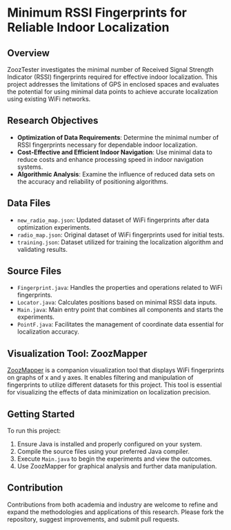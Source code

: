 # Minimum RSSI Fingerprints for Reliable Indoor Localization

## Overview
ZoozTester investigates the minimal number of Received Signal Strength Indicator (RSSI) fingerprints required for effective indoor localization. This project addresses the limitations of GPS in enclosed spaces and evaluates the potential for using minimal data points to achieve accurate localization using existing WiFi networks.

## Research Objectives
- **Optimization of Data Requirements**: Determine the minimal number of RSSI fingerprints necessary for dependable indoor localization.
- **Cost-Effective and Efficient Indoor Navigation**: Use minimal data to reduce costs and enhance processing speed in indoor navigation systems.
- **Algorithmic Analysis**: Examine the influence of reduced data sets on the accuracy and reliability of positioning algorithms.

## Data Files
- `new_radio_map.json`: Updated dataset of WiFi fingerprints after data optimization experiments.
- `radio_map.json`: Original dataset of WiFi fingerprints used for initial tests.
- `training.json`: Dataset utilized for training the localization algorithm and validating results.

## Source Files
- `Fingerprint.java`: Handles the properties and operations related to WiFi fingerprints.
- `Locator.java`: Calculates positions based on minimal RSSI data inputs.
- `Main.java`: Main entry point that combines all components and starts the experiments.
- `PointF.java`: Facilitates the management of coordinate data essential for localization accuracy.

## Visualization Tool: ZoozMapper
[ZoozMapper](https://github.com/TomerMeidan/ZoozMapper) is a companion visualization tool that displays WiFi fingerprints on graphs of x and y axes. It enables filtering and manipulation of fingerprints to utilize different datasets for this project. This tool is essential for visualizing the effects of data minimization on localization precision.

## Getting Started
To run this project:
1. Ensure Java is installed and properly configured on your system.
2. Compile the source files using your preferred Java compiler.
3. Execute `Main.java` to begin the experiments and view the outcomes.
4. Use ZoozMapper for graphical analysis and further data manipulation.

## Contribution
Contributions from both academia and industry are welcome to refine and expand the methodologies and applications of this research. Please fork the repository, suggest improvements, and submit pull requests.
